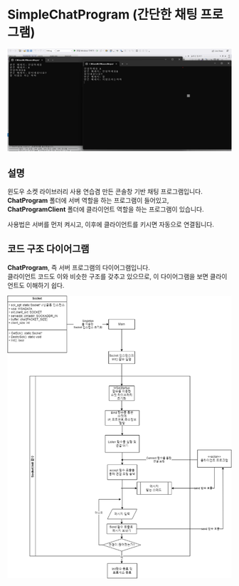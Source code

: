 # SimpleChatProgram (간단한 채팅 프로그램)

<p align="center">
  <img src="./screenshot.png">
</p>


## 설명

윈도우 소켓 라이브러리 사용 연습겸 만든 콘솔창 기반 채팅 프로그램입니다.  
**ChatProgram** 폴더에 서버 역할을 하는 프로그램이 들어있고,  
**ChatProgramClient** 폴더에 클라이언트 역할을 하는 프로그램이 있습니다.  

사용법은 서버를 먼저 켜시고, 이후에 클라이언트를 키시면 자동으로 연결됩니다.


## 코드 구조 다이어그램

**ChatProgram**, 즉 서버 프로그램의 다이어그램입니다.  
클라이언트 코드도 이와 비슷한 구조를 갖추고 있으므로, 이 다이어그램을 보면 클라이언트도 이해하기 쉽다.  

<p align="center">
  <img src="./diagram.png">
</p>
